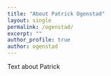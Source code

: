 ```yaml
---
title: "About Patrick Ogenstad"
layout: single
permalink: /ogenstad/
excerpt: ""
author_profile: true
author: ogenstad
---
```

Text about Patrick
